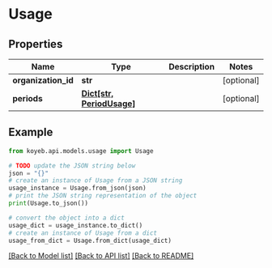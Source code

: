# Usage


## Properties

Name | Type | Description | Notes
------------ | ------------- | ------------- | -------------
**organization_id** | **str** |  | [optional] 
**periods** | [**Dict[str, PeriodUsage]**](PeriodUsage.md) |  | [optional] 

## Example

```python
from koyeb.api.models.usage import Usage

# TODO update the JSON string below
json = "{}"
# create an instance of Usage from a JSON string
usage_instance = Usage.from_json(json)
# print the JSON string representation of the object
print(Usage.to_json())

# convert the object into a dict
usage_dict = usage_instance.to_dict()
# create an instance of Usage from a dict
usage_from_dict = Usage.from_dict(usage_dict)
```
[[Back to Model list]](../README.md#documentation-for-models) [[Back to API list]](../README.md#documentation-for-api-endpoints) [[Back to README]](../README.md)


